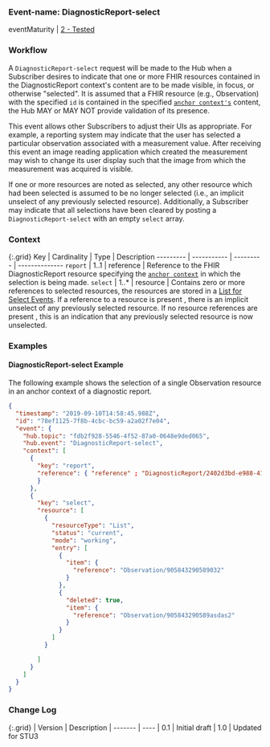 ### Event-name: DiagnosticReport-select

eventMaturity | [2 - Tested](3-1-2-eventmaturitymodel.html)

### Workflow
A `DiagnosticReport-select` request will be made to the Hub when a Subscriber desires to indicate that one or more FHIR resources contained in the DiagnosticReport context's content are to be made visible, in focus, or otherwise "selected". It is assumed that a FHIR resource (e.g., Observation) with the specified `id` is contained in the specified [`anchor context's`](5_glossary.html) content, the Hub MAY or MAY NOT provide validation of its presence.

This event allows other Subscribers to adjust their UIs as appropriate.  For example, a reporting system may indicate that the user has selected a particular observation associated with a measurement value. After receiving this event an image reading application which created the measurement may wish to change its user display such that the image from which the measurement was acquired is visible.

If one or more resources are noted as selected, any other resource which had been selected is assumed to be no longer selected (i.e., an implicit unselect of any previously selected resource).  Additionally, a Subscriber may indicate that all selections have been cleared by posting a `DiagnosticReport-select` with an empty `select` array. 

### Context

{:.grid}
Key       | Cardinality | Type      | Description
--------- | ----------- | --------- | --------------
`report`  | 1..1        | reference | Reference to the FHIR DiagnosticReport resource specifying the [`anchor context`](5_glossary.html) in which the selection is being made.
`select`  | 1..*        | resource  | Contains zero or more references to selected resources, the resources are stored in a [List for Select Events](SStructureDefinition-fhircast-select-list.html). If a reference to a resource is present , there is an implicit unselect of any previously selected resource. If no resource references are present , this is an indication that any previously selected resource is now unselected.


### Examples

#### DiagnosticReport-select Example

The following example shows the selection of a single Observation resource in an anchor context of a diagnostic report.

```json
{
  "timestamp": "2019-09-10T14:58:45.988Z",
  "id": "78ef1125-7f8b-4cbc-bc59-a2a02f7e04",
  "event": {
    "hub.topic": "fdb2f928-5546-4f52-87a0-0648e9ded065",
    "hub.event": "DiagnosticReport-select",
    "context": [
      {
        "key": "report",
        "reference": { "reference" ; "DiagnosticReport/2402d3bd-e988-414b-b7f2-4322e86c9327"
        }
      },
      {
        "key": "select",
        "resource": [
          {
            "resourceType": "List",
            "status": "current",
            "mode": "working",
            "entry": [
              {
                "item": {
                  "reference": "Observation/905843290589032"
                }
              },
              {
                "deleted": true,
                "item": {
                  "reference": "Observation/905843290589asdas2"
                }
              }
            ]
          }

        ]
      }
    ]
  }
}
```

### Change Log

{:.grid}
| Version | Description
| ------- | ----
| 0.1 | Initial draft
| 1.0 | Updated for STU3
